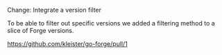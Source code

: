 Change: Integrate a version filter

To be able to filter out specific versions we added a filtering method to a
slice of Forge versions.

https://github.com/kleister/go-forge/pull/1
